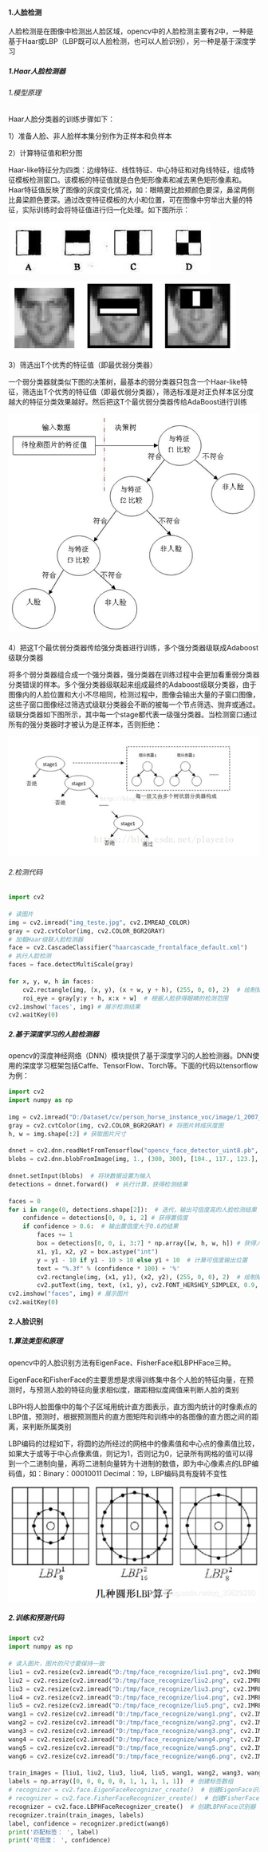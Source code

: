 #### 1.人脸检测

人脸检测是在图像中检测出人脸区域，opencv中的人脸检测主要有2中，一种是基于Haar或LBP（LBP既可以人脸检测，也可以人脸识别），另一种是基于深度学习

##### 1.Haar人脸检测器

###### 1.模型原理

Haar人脸分类器的训练步骤如下：

1）准备人脸、非人脸样本集分别作为正样本和负样本

2）计算特征值和积分图

Haar-like特征分为四类：边缘特征、线性特征、中心特征和对角线特征，组成特征模板检测窗口。该模板的特征值就是白色矩形像素和减去黑色矩形像素和。Haar特征值反映了图像的灰度变化情况，如：眼睛要比脸颊颜色要深，鼻梁两侧比鼻梁颜色要深。通过改变特征模板的大小和位置，可在图像中穷举出大量的特征，实际训练时会将特征值进行归一化处理。如下图所示：

![](image/haar.png)

![](image/harr2.png)

3）筛选出T个优秀的特征值（即最优弱分类器）

一个弱分类器就类似下图的决策树，最基本的弱分类器只包含一个Haar-like特征，筛选出T个优秀的特征值（即最优弱分类器），筛选标准是对正负样本区分度越大的特征分类效果越好。然后把这T个最优弱分类器传给AdaBoost进行训练

![](image/sick_classifier.png)

4）把这T个最优弱分类器传给强分类器进行训练，多个强分类器级联成Adaboost级联分类器

将多个弱分类器组合成一个强分类器，强分类器在训练过程中会更加看重弱分类器分类错误的样本。多个强分类器级联起来组成最终的Adaboost级联分类器，由于图像内的人脸位置和大小不尽相同，检测过程中，图像会输出大量的子窗口图像，这些子窗口图像经过筛选式级联分类器会不断的被每一个节点筛选、抛弃或通过。级联分类器如下图所示，其中每一个stage都代表一级强分类器。当检测窗口通过所有的强分类器时才被认为是正样本，否则拒绝：

![](image/strong_classifier.png)

###### 2.检测代码

```python
import cv2

# 读图片
img = cv2.imread("img_teste.jpg", cv2.IMREAD_COLOR)
gray = cv2.cvtColor(img, cv2.COLOR_BGR2GRAY)
# 加载Haar级联人脸检测器
face = cv2.CascadeClassifier("haarcascade_frontalface_default.xml")
# 执行人脸检测
faces = face.detectMultiScale(gray)

for x, y, w, h in faces:
    cv2.rectangle(img, (x, y), (x + w, y + h), (255, 0, 0), 2)  # 绘制矩形标注人脸
    roi_eye = gray[y:y + h, x:x + w]  # 根据人脸获得眼睛的检测范围
cv2.imshow('faces', img) # 展示检测结果
cv2.waitKey(0)
```

##### 2.基于深度学习的人脸检测器

opencv的深度神经网络（DNN）模块提供了基于深度学习的人脸检测器。DNN使用的深度学习框架包括Caffe、TensorFlow、Torch等。下面的代码以tensorflow为例：

```python
import cv2
import numpy as np

img = cv2.imread("D:/Dataset/cv/person_horse_instance_voc/image/1_2007_003191.jpg") # 读图片
gray = cv2.cvtColor(img, cv2.COLOR_BGR2GRAY) # 将图片转成灰度图
h, w = img.shape[:2] # 获取图片尺寸

dnnet = cv2.dnn.readNetFromTensorflow("opencv_face_detector_uint8.pb", "opencv_face_detector.pbtxt") # 加载tensorflow模型
blobs = cv2.dnn.blobFromImage(img, 1., (300, 300), [104., 117., 123.], False, False)  # 创建图像块数据，形状为NCHW

dnnet.setInput(blobs)  # 将块数据设置为输入
detections = dnnet.forward()  # 执行计算，获得检测结果

faces = 0
for i in range(0, detections.shape[2]):  # 迭代，输出可信度高的人脸检测结果
    confidence = detections[0, 0, i, 2] # 获得置信度
    if confidence > 0.6:  # 输出置信度大于0.6的结果
        faces += 1
        box = detections[0, 0, i, 3:7] * np.array([w, h, w, h]) # 获得人脸在图像中的坐标
        x1, y1, x2, y2 = box.astype("int")
        y = y1 - 10 if y1 - 10 > 10 else y1 + 10  # 计算可信度输出位置
        text = "%.3f" % (confidence * 100) + '%'
        cv2.rectangle(img, (x1, y1), (x2, y2), (255, 0, 0), 2)  # 绘制矩形标注人脸范围
        cv2.putText(img, text, (x1, y), cv2.FONT_HERSHEY_SIMPLEX, 0.9, (0, 0, 255), 2)  # 输出置信度的值
cv2.imshow("faces", img) # 展示图片
cv2.waitKey(0)

```

#### 2.人脸识别

##### 1.算法类型和原理

opencv中的人脸识别方法有EigenFace、FisherFace和LBPHFace三种。

EigenFace和FisherFace的主要思想是求得训练集中各个人脸的特征向量，在预测时，与预测人脸的特征向量求相似度，跟距相似度阈值来判断人脸的类别

LBPH将人脸图像中的每个子区域用统计直方图表示，直方图内统计的时像素点的LBP值，预测时，根据预测图片的直方图矩阵和训练中的各图像的直方图之间的距离，来判断所属类别

LBP编码的过程如下，将圆的边所经过的网格中的像素值和中心点的像素值比较，如果大于或等于中心点像素值，则记为1，否则记为0，记录所有网格的值可以得到一个二进制向量，再将二进制向量转为十进制的数值，即为中心像素点的LBP编码值，如：Binary：00010011 Decimal：19，LBP编码具有旋转不变性

![](image/lbp.png)

##### 2.训练和预测代码

```python
import cv2
import numpy as np

# 读入图片，图片的尺寸要保持一致
liu1 = cv2.resize(cv2.imread("D:/tmp/face_recognize/liu1.png", cv2.IMREAD_GRAYSCALE), (300, 300))
liu2 = cv2.resize(cv2.imread("D:/tmp/face_recognize/liu2.png", cv2.IMREAD_GRAYSCALE), (300, 300))
liu3 = cv2.resize(cv2.imread("D:/tmp/face_recognize/liu3.png", cv2.IMREAD_GRAYSCALE), (300, 300))
liu4 = cv2.resize(cv2.imread("D:/tmp/face_recognize/liu4.png", cv2.IMREAD_GRAYSCALE), (300, 300))
liu5 = cv2.resize(cv2.imread("D:/tmp/face_recognize/liu5.png", cv2.IMREAD_GRAYSCALE), (300, 300))
wang1 = cv2.resize(cv2.imread("D:/tmp/face_recognize/wang1.png", cv2.IMREAD_GRAYSCALE), (300, 300))
wang2 = cv2.resize(cv2.imread("D:/tmp/face_recognize/wang2.png", cv2.IMREAD_GRAYSCALE), (300, 300))
wang3 = cv2.resize(cv2.imread("D:/tmp/face_recognize/wang3.png", cv2.IMREAD_GRAYSCALE), (300, 300))
wang4 = cv2.resize(cv2.imread("D:/tmp/face_recognize/wang4.png", cv2.IMREAD_GRAYSCALE), (300, 300))
wang5 = cv2.resize(cv2.imread("D:/tmp/face_recognize/wang5.png", cv2.IMREAD_GRAYSCALE), (300, 300))
wang6 = cv2.resize(cv2.imread("D:/tmp/face_recognize/wang6.png", cv2.IMREAD_GRAYSCALE), (300, 300))  # 作为测试图片

train_images = [liu1, liu2, liu3, liu4, liu5, wang1, wang2, wang3, wang4, wang5]
labels = np.array([0, 0, 0, 0, 0, 1, 1, 1, 1, 1])  # 创建标签数组
# recognizer = cv2.face.EigenFaceRecognizer_create()  # 创建EigenFace识别器
# recognizer = cv2.face.FisherFaceRecognizer_create()  # 创建FisherFace识别器
recognizer = cv2.face.LBPHFaceRecognizer_create()  # 创建LBPHFace识别器
recognizer.train(train_images, labels)
label, confidence = recognizer.predict(wang6)
print('匹配标签： ', label)
print('可信度： ', confidence)
```

